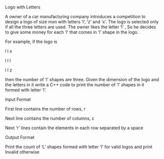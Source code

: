Logo with Letters

A owner of a car manufacturing company introduces a competition to design a logo of size mxn with letters ‘l’, ‘z’ and ‘x’. The logo is selected only if all the three letters are used. The owner likes the letter ‘l’ , So he decides to give some money for each ‘l’ that comes in ‘l’ shape in the logo.

For example, if the logo is

l l x

l l l

l l z

then the number of ‘l’ shapes are three. Given the dimension of the logo and the letters in it write a C++ code to print the number of ‘l’ shapes in it formed with letter ‘l’.

Input Format

First line contains the number of rows, r

Next line contains the number of columns, c

Next ‘r’ lines contain the elements in each row separated by a space

Output Format

Print the count of ‘L’ shapes formed with letter ‘l’ for valid logos and print Invalid otherwise
